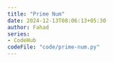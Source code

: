 ```yaml
---
title: "Prime Num"
date: 2024-12-13T08:06:13+05:30
author: Fahad
series:
- CodeHub
codeFile: "code/prime-num.py"
---
```

